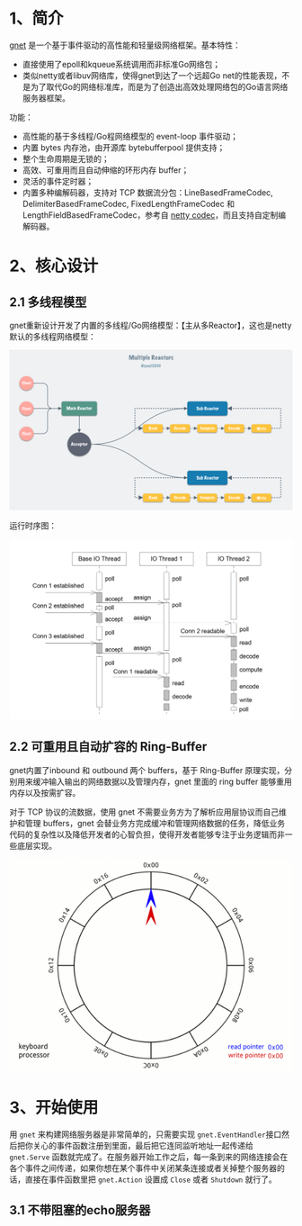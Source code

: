 # 1、简介

[gnet](https://github.com/panjf2000/gnet) 是一个基于事件驱动的高性能和轻量级网络框架。基本特性：

- 直接使用了epoll和kqueue系统调用而非标准Go网络包；
- 类似netty或者libuv网络库，使得gnet到达了一个远超Go net的性能表现，不是为了取代Go的网络标准库，而是为了创造出高效处理网络包的Go语言网络服务器框架。

功能：

- 高性能的基于多线程/Go程网络模型的 event-loop 事件驱动；
- 内置 bytes 内存池，由开源库 bytebufferpool 提供支持；
- 整个生命周期是无锁的；
- 高效、可重用而且自动伸缩的环形内存 buffer；
-  灵活的事件定时器；
- 内置多种编解码器，支持对 TCP 数据流分包：LineBasedFrameCodec, DelimiterBasedFrameCodec, FixedLengthFrameCodec 和 LengthFieldBasedFrameCodec，参考自 [netty codec](https://netty.io/4.1/api/io/netty/handler/codec/package-summary.html)，而且支持自定制编解码器。

# 2、核心设计

## 2.1 多线程模型

gnet重新设计开发了内置的多线程/Go网络模型：【主从多Reactor】，这也是netty默认的多线程网络模型：

![gnet-multi-reactors](jpg/gnet-multi-reactors.png)

运行时序图：

![gnet-multi-reactors-sequence-diagram](jpg/gnet-multi-reactors-sequence-diagram.png)



## 2.2 可重用且自动扩容的 Ring-Buffer

gnet内置了inbound 和 outbound 两个 buffers，基于 Ring-Buffer 原理实现，分别用来缓冲输入输出的网络数据以及管理内存，gnet 里面的 ring buffer 能够重用内存以及按需扩容。

对于 TCP 协议的流数据，使用 gnet 不需要业务方为了解析应用层协议而自己维护和管理 buffers，gnet 会替业务方完成缓冲和管理网络数据的任务，降低业务代码的复杂性以及降低开发者的心智负担，使得开发者能够专注于业务逻辑而非一些底层实现。

![gnet-ring-buffer](jpg/gnet-ring-buffer.gif)

# 3、开始使用

用 `gnet` 来构建网络服务器是非常简单的，只需要实现 `gnet.EventHandler`接口然后把你关心的事件函数注册到里面，最后把它连同监听地址一起传递给 `gnet.Serve` 函数就完成了。在服务器开始工作之后，每一条到来的网络连接会在各个事件之间传递，如果你想在某个事件中关闭某条连接或者关掉整个服务器的话，直接在事件函数里把 `gnet.Action` 设置成 `Close` 或者 `Shutdown` 就行了。





## 3.1 不带阻塞的echo服务器

